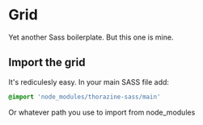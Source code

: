 # Grid
Yet another Sass boilerplate. But this one is mine.

## Import the grid
It's rediculesly easy. In your main SASS file add:

``` sass
@import 'node_modules/thorazine-sass/main'
```

Or whatever path you use to import from node_modules
